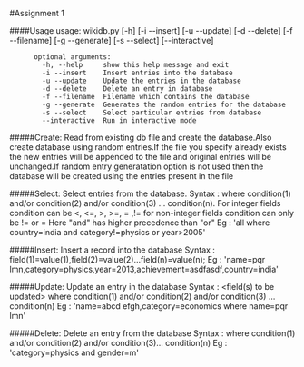 #Assignment 1 


####Usage
          usage: wikidb.py [-h] [-i --insert] [-u --update] [-d --delete]
                 [-f --filename] [-g --generate] [-s --select] [--interactive]

          optional arguments:
            -h, --help     show this help message and exit
            -i --insert    Insert entries into the database
            -u --update    Update the entries in the database
            -d --delete    Delete an entry in database
            -f --filename  Filename which contains the database
            -g --generate  Generates the random entries for the database
            -s --select    Select particular entries from database
            --interactive  Run in interactive mode
            

#####Create:
           Read from existing db file and create 
           the database.Also create database using 
           random entries.If the file you specify already exists 
           the new entries will be appended to the file and 
           original entries will be unchanged.If random entry generatation 
           option is not used then the database will be created using 
           the entries present in the file

#####Select:
           Select entries from the database.
           Syntax : <fields to be selected> where 
           condition(1) and/or condition(2) and/or 
           condition(3) ... condition(n).
           For integer fields condition can be <, <=, >, >=, = ,!=
           for non-integer fields condition can only be != or =
           Here "and" has higher precedence than "or"
           Eg :   'all where country=india and category!=physics or year>2005'
           
#####Insert:
           Insert a record into the database
           Syntax : field(1)=value(1),field(2)=value(2)...field(n)=value(n);
           Eg : 'name=pqr lmn,category=physics,year=2013,achievement=asdfasdf,country=india'
  
#####Update:
           Update an entry in the database
           Syntax : <field(s) to be updated> where condition(1) 
           and/or condition(2) and/or condition(3) ... condition(n)
           Eg : 'name=abcd efgh,category=economics where name=pqr lmn'
        
#####Delete:
           Delete an entry from the database
           Syntax : where condition(1) and/or condition(2) and/or 
           condition(3)... condition(n)
           Eg : 'category=physics and gender=m'
           
